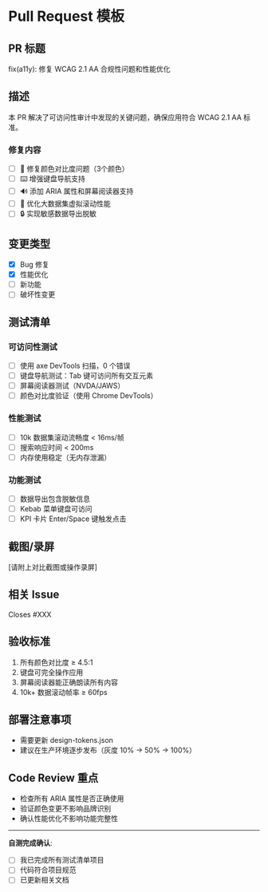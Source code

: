 # Pull Request 模板

## PR 标题
fix(a11y): 修复 WCAG 2.1 AA 合规性问题和性能优化

## 描述
本 PR 解决了可访问性审计中发现的关键问题，确保应用符合 WCAG 2.1 AA 标准。

### 修复内容
- [ ] 🎨 修复颜色对比度问题（3个颜色）
- [ ] ⌨️ 增强键盘导航支持
- [ ] 🔊 添加 ARIA 属性和屏幕阅读器支持
- [ ] 🚀 优化大数据集虚拟滚动性能
- [ ] 🔒 实现敏感数据导出脱敏

## 变更类型
- [x] Bug 修复
- [x] 性能优化
- [ ] 新功能
- [ ] 破坏性变更

## 测试清单

### 可访问性测试
- [ ] 使用 axe DevTools 扫描，0 个错误
- [ ] 键盘导航测试：Tab 键可访问所有交互元素
- [ ] 屏幕阅读器测试（NVDA/JAWS）
- [ ] 颜色对比度验证（使用 Chrome DevTools）

### 性能测试
- [ ] 10k 数据集滚动流畅度 < 16ms/帧
- [ ] 搜索响应时间 < 200ms
- [ ] 内存使用稳定（无内存泄漏）

### 功能测试
- [ ] 数据导出包含脱敏信息
- [ ] Kebab 菜单键盘可访问
- [ ] KPI 卡片 Enter/Space 键触发点击

## 截图/录屏
[请附上对比截图或操作录屏]

## 相关 Issue
Closes #XXX

## 验收标准
1. 所有颜色对比度 ≥ 4.5:1
2. 键盘可完全操作应用
3. 屏幕阅读器能正确朗读所有内容
4. 10k+ 数据滚动帧率 ≥ 60fps

## 部署注意事项
- 需要更新 design-tokens.json
- 建议在生产环境逐步发布（灰度 10% → 50% → 100%）

## Code Review 重点
- 检查所有 ARIA 属性是否正确使用
- 验证颜色变更不影响品牌识别
- 确认性能优化不影响功能完整性

---

**自测完成确认**: 
- [ ] 我已完成所有测试清单项目
- [ ] 代码符合项目规范
- [ ] 已更新相关文档